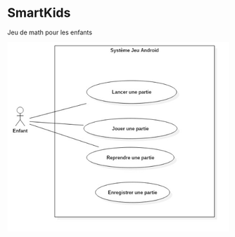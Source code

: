 # SmartKids
Jeu de math pour les enfants


![casdutilisation](https://github.com/tebo93/SmartKids/blob/master/Documentation/Analyse/Cas%20d'utilisation.jpg)
